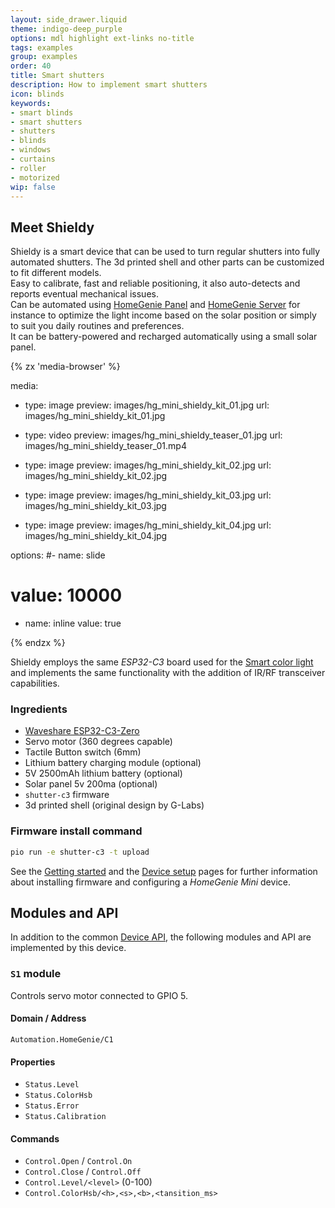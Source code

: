 ```yaml
---
layout: side_drawer.liquid
theme: indigo-deep_purple
options: mdl highlight ext-links no-title
tags: examples
group: examples
order: 40
title: Smart shutters
description: How to implement smart shutters
icon: blinds
keywords:
- smart blinds
- smart shutters
- shutters
- blinds
- windows
- curtains
- roller
- motorized
wip: false
---
```


## Meet Shieldy

Shieldy is a smart device that can be used to turn regular shutters into fully automated shutters. The 3d printed
shell and other parts can be customized to fit different models.  
Easy to calibrate, fast and reliable positioning, it also auto-detects and reports eventual mechanical issues.  
Can be automated using [HomeGenie Panel](../../../../panel) and [HomeGenie Server](../../../../server) for instance
to optimize the light income based on the solar position or simply to suit you daily routines and preferences.  
It can be battery-powered and recharged automatically using a small solar panel.


<div layout="row center-center">
<div style="min-width: 360px;max-width: 640px;width: 100%;"><div class="media-container" style="height: auto; aspect-ratio: 15/12">
{% zx 'media-browser' %}

media:

- type: image
  preview: images/hg_mini_shieldy_kit_01.jpg
  url: images/hg_mini_shieldy_kit_01.jpg

- type: video
  preview: images/hg_mini_shieldy_teaser_01.jpg
  url: images/hg_mini_shieldy_teaser_01.mp4

- type: image
  preview: images/hg_mini_shieldy_kit_02.jpg
  url: images/hg_mini_shieldy_kit_02.jpg

- type: image
  preview: images/hg_mini_shieldy_kit_03.jpg
  url: images/hg_mini_shieldy_kit_03.jpg

- type: image
  preview: images/hg_mini_shieldy_kit_04.jpg
  url: images/hg_mini_shieldy_kit_04.jpg

options:
#- name: slide
#  value: 10000
- name: inline
  value: true

{% endzx %}
</div></div></div>


Shieldy employs the same *ESP32-C3* board used for the [Smart color light](../smart-led) and
implements the same functionality with the addition of IR/RF transceiver capabilities.



### Ingredients

- [Waveshare ESP32-C3-Zero](https://www.waveshare.com/wiki/ESP32-C3-Zero)
- Servo motor (360 degrees capable)
- Tactile Button switch (6mm)
- Lithium battery charging module (optional)
- 5V 2500mAh lithium battery (optional)
- Solar panel 5v 200ma (optional) 
- `shutter-c3` firmware
- 3d printed shell (original design by G-Labs)



### Firmware install command

```bash
pio run -e shutter-c3 -t upload
```

See the [Getting started](../../getting-started) and the [Device setup](../../device-setup) pages
for further information about installing firmware and configuring a *HomeGenie Mini* device.


<a name="api"></a>
## Modules and API

In addition to the common [Device API](../../programming/api), the following modules and API are implemented by
this device.

### `S1` module

Controls servo motor connected to GPIO 5.

#### Domain / Address

`Automation.HomeGenie/C1`

#### Properties

- `Status.Level`
- `Status.ColorHsb`
- `Status.Error`
- `Status.Calibration`


#### Commands

- `Control.Open` / `Control.On` 
- `Control.Close` / `Control.Off`
- `Control.Level/<level>` (0-100)
- `Control.ColorHsb/<h>,<s>,<b>,<tansition_ms>`
